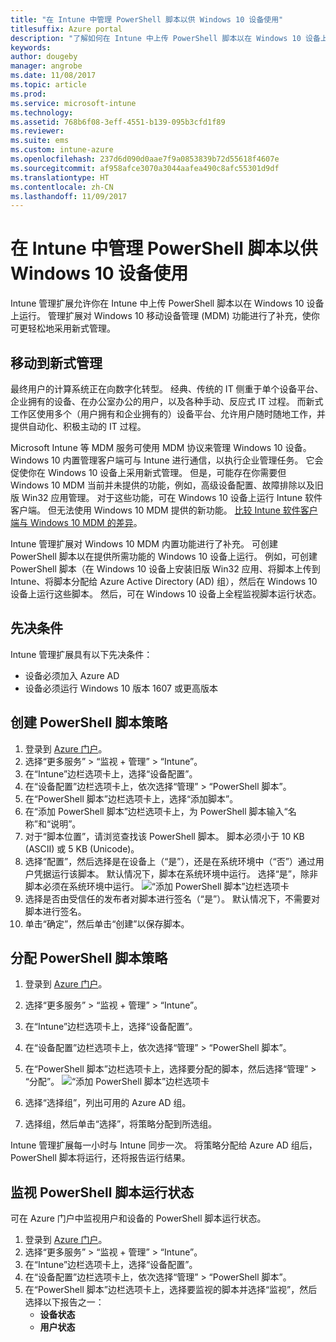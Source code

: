 ```yaml
---
title: "在 Intune 中管理 PowerShell 脚本以供 Windows 10 设备使用"
titlesuffix: Azure portal
description: "了解如何在 Intune 中上传 PowerShell 脚本以在 Windows 10 设备上运行。"
keywords: 
author: dougeby
manager: angrobe
ms.date: 11/08/2017
ms.topic: article
ms.prod: 
ms.service: microsoft-intune
ms.technology: 
ms.assetid: 768b6f08-3eff-4551-b139-095b3cfd1f89
ms.reviewer: 
ms.suite: ems
ms.custom: intune-azure
ms.openlocfilehash: 237d6d090d0aae7f9a0853839b72d55618f4607e
ms.sourcegitcommit: af958afce3070a3044aafea490c8afc55301d9df
ms.translationtype: HT
ms.contentlocale: zh-CN
ms.lasthandoff: 11/09/2017
---
```

# <a name="manage-powershell-scripts-in-intune-for-windows-10-devices"></a>在 Intune 中管理 PowerShell 脚本以供 Windows 10 设备使用
Intune 管理扩展允许你在 Intune 中上传 PowerShell 脚本以在 Windows 10 设备上运行。 管理扩展对 Windows 10 移动设备管理 (MDM) 功能进行了补充，使你可更轻松地采用新式管理。

## <a name="moving-to-modern-management"></a>移动到新式管理
最终用户的计算系统正在向数字化转型。 经典、传统的 IT 侧重于单个设备平台、企业拥有的设备、在办公室办公的用户，以及各种手动、反应式 IT 过程。 而新式工作区使用多个（用户拥有和企业拥有的）设备平台、允许用户随时随地工作，并提供自动化、积极主动的 IT 过程。 

Microsoft Intune 等 MDM 服务可使用 MDM 协议来管理 Windows 10 设备。 Windows 10 内置管理客户端可与 Intune 进行通信，以执行企业管理任务。 它会促使你在 Windows 10 设备上采用新式管理。 但是，可能存在你需要但 Windows 10 MDM 当前并未提供的功能，例如，高级设备配置、故障排除以及旧版 Win32 应用管理。 对于这些功能，可在 Windows 10 设备上运行 Intune 软件客户端。 但无法使用 Windows 10 MDM 提供的新功能。 [比较 Intune 软件客户端与 Windows 10 MDM 的差异](https://docs.microsoft.com/intune-classic/deploy-use/pc-management-comparison)。

Intune 管理扩展对 Windows 10 MDM 内置功能进行了补充。 可创建 PowerShell 脚本以在提供所需功能的 Windows 10 设备上运行。 例如，可创建 PowerShell 脚本（在 Windows 10 设备上安装旧版 Win32 应用、将脚本上传到 Intune、将脚本分配给 Azure Active Directory (AD) 组），然后在 Windows 10 设备上运行这些脚本。 然后，可在 Windows 10 设备上全程监视脚本运行状态。

## <a name="prerequisites"></a>先决条件
Intune 管理扩展具有以下先决条件：
- 设备必须加入 Azure AD
- 设备必须运行 Windows 10 版本 1607 或更高版本

## <a name="create-a-powershell-script-policy"></a>创建 PowerShell 脚本策略 
1. 登录到 [Azure 门户](https://portal.azure.com)。
2. 选择“更多服务” > “监视 + 管理” > “Intune”。
3. 在“Intune”边栏选项卡上，选择“设备配置”。
4. 在“设备配置”边栏选项卡上，依次选择“管理” > “PowerShell 脚本”。
5. 在“PowerShell 脚本”边栏选项卡上，选择“添加脚本”。
6. 在“添加 PowerShell 脚本”边栏选项卡上，为 PowerShell 脚本输入“名称”和“说明”。
7. 对于“脚本位置”，请浏览查找该 PowerShell 脚本。 脚本必须小于 10 KB (ASCII) 或 5 KB (Unicode)。
8. 选择“配置”，然后选择是在设备上（“是”），还是在系统环境中（“否”）通过用户凭据运行该脚本。 默认情况下，脚本在系统环境中运行。 选择“是”，除非脚本必须在系统环境中运行。 
  ![“添加 PowerShell 脚本”边栏选项卡](./media/mgmt-extension-add-script.png)
9. 选择是否由受信任的发布者对脚本进行签名（“是”）。 默认情况下，不需要对脚本进行签名。 
10. 单击“确定”，然后单击“创建”以保存脚本。

## <a name="assign-a-powershell-script-policy"></a>分配 PowerShell 脚本策略
1. 登录到 [Azure 门户](https://portal.azure.com)。
2. 选择“更多服务” > “监视 + 管理” > “Intune”。
3. 在“Intune”边栏选项卡上，选择“设备配置”。
4. 在“设备配置”边栏选项卡上，依次选择“管理” > “PowerShell 脚本”。
5. 在“PowerShell 脚本”边栏选项卡上，选择要分配的脚本，然后选择“管理” > “分配”。
  ![“添加 PowerShell 脚本”边栏选项卡](./media/mgmt-extension-assignments.png)
 
6. 选择“选择组”，列出可用的 Azure AD 组。 
7. 选择组，然后单击“选择”，将策略分配到所选组。

Intune 管理扩展每一小时与 Intune 同步一次。 将策略分配给 Azure AD 组后，PowerShell 脚本将运行，还将报告运行结果。 
 
## <a name="monitor-run-status-for-powershell-scripts"></a>监视 PowerShell 脚本运行状态
可在 Azure 门户中监视用户和设备的 PowerShell 脚本运行状态。
1. 登录到 [Azure 门户](https://portal.azure.com)。
2. 选择“更多服务” > “监视 + 管理” > “Intune”。
3. 在“Intune”边栏选项卡上，选择“设备配置”。
4. 在“设备配置”边栏选项卡上，依次选择“管理” > “PowerShell 脚本”。
5. 在“PowerShell 脚本”边栏选项卡上，选择要监视的脚本并选择“监视”，然后选择以下报告之一：
   - **设备状态**
   - **用户状态**
